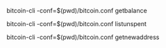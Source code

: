 <!-- Get balance -->

bitcoin-cli -conf=$(pwd)/bitcoin.conf getbalance

<!-- Check UTXO -->

bitcoin-cli -conf=$(pwd)/bitcoin.conf listunspent

<!-- Create balance -->

bitcoin-cli -conf=$(pwd)/bitcoin.conf getnewaddress
